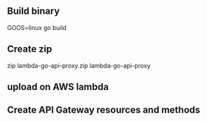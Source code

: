 ## Build binary
GOOS=linux go build 

## Create zip
zip lambda-go-api-proxy.zip lambda-go-api-proxy

## upload on AWS lambda

## Create API Gateway resources and methods
